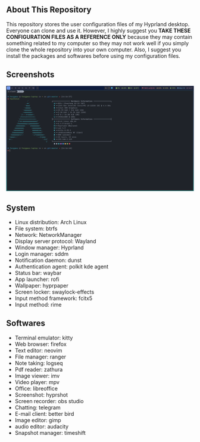## About This Repository

This repository stores the user configuration files of my Hyprland desktop. Everyone can clone and use it. However, I highly suggest you **TAKE THESE CONFIGURATION FILES AS A REFERENCE ONLY** because they may contain something related to my computer so they may not work well if you simply clone the whole repository into your own computer. Also, I suggest you install the packages and softwares before using my configuration files.

## Screenshots

![](./screenshots/01.png)

## System

- Linux distribution: Arch Linux
- File system: btrfs
- Network: NetworkManager
- Display server protocol: Wayland
- Window manager: Hyprland
- Login manager: sddm
- Notification daemon: dunst
- Authentication agent: polkit kde agent
- Status bar: waybar
- App launcher: rofi
- Wallpaper: hyprpaper
- Screen locker: swaylock-effects
- Input method framework: fcitx5
- Input method: rime

## Softwares

- Terminal emulator: kitty
- Web browser: firefox
- Text editor: neovim
- File manager: ranger
- Note taking: logseq
- Pdf reader: zathura
- Image viewer: imv
- Video player: mpv
- Office: libreoffice
- Screenshot: hyprshot
- Screen recorder: obs studio
- Chatting: telegram
- E-mail client: better bird
- Image editor: gimp
- audio editor: audacity
- Snapshot manager: timeshift

